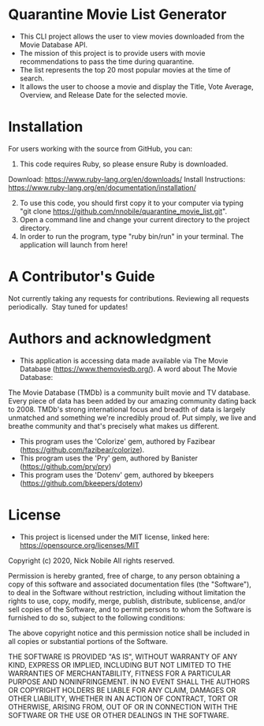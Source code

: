 # Quarantine Movie List Generator
- This CLI project allows the user to view movies downloaded from the Movie Database API.
- The mission of this project is to provide users with movie recommendations to pass the time during quarantine.
- The list represents the top 20 most popular movies at the time of search.
- It allows the user to choose a movie and display the Title, Vote Average, Overview, and Release Date for the selected movie.

# Installation
For users working with the source from GitHub, you can:

1. This code requires Ruby, so please ensure Ruby is downloaded.

Download: https://www.ruby-lang.org/en/downloads/
Install Instructions: https://www.ruby-lang.org/en/documentation/installation/

2. To use this code, you should first copy it to your computer via typing "git clone https://github.com/nnobile/quarantine_movie_list.git".
3. Open a command line and change your current directory to the project directory.
4. In order to run the program, type "ruby bin/run" in your terminal. The application will launch from here!

# A Contributor's Guide
Not currently taking any requests for contributions. Reviewing all requests periodically.  Stay tuned for updates!

# Authors and acknowledgment
- This application is accessing data made available via The Movie Database (https://www.themoviedb.org/). A word about The Movie Database:

The Movie Database (TMDb) is a community built movie and TV database. Every piece of data has been added by our amazing community dating back to 2008. TMDb's strong international focus and breadth of data is largely unmatched and something we're incredibly proud of. Put simply, we live and breathe community and that's precisely what makes us different.

- This program uses the 'Colorize' gem, authored by Fazibear (https://github.com/fazibear/colorize).
- This program uses the 'Pry' gem, authored by Banister (https://github.com/pry/pry)
- This program uses the 'Dotenv' gem, authored by bkeepers (https://github.com/bkeepers/dotenv)


# License
- This project is licensed under the MIT license, linked here: https://opensource.org/licenses/MIT

Copyright (c) 2020, Nick Nobile
All rights reserved.

Permission is hereby granted, free of charge, to any person obtaining a copy of this software and associated documentation files (the "Software"), to deal in the Software without restriction, including without limitation the rights to use, copy, modify, merge, publish, distribute, sublicense, and/or sell copies of the Software, and to permit persons to whom the Software is furnished to do so, subject to the following conditions:

The above copyright notice and this permission notice shall be included in all copies or substantial portions of the Software.

THE SOFTWARE IS PROVIDED "AS IS", WITHOUT WARRANTY OF ANY KIND, EXPRESS OR IMPLIED, INCLUDING BUT NOT LIMITED TO THE WARRANTIES OF MERCHANTABILITY, FITNESS FOR A PARTICULAR PURPOSE AND NONINFRINGEMENT. IN NO EVENT SHALL THE AUTHORS OR COPYRIGHT HOLDERS BE LIABLE FOR ANY CLAIM, DAMAGES OR OTHER LIABILITY, WHETHER IN AN ACTION OF CONTRACT, TORT OR OTHERWISE, ARISING FROM, OUT OF OR IN CONNECTION WITH THE SOFTWARE OR THE USE OR OTHER DEALINGS IN THE SOFTWARE.
